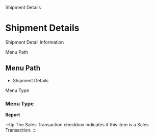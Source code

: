 
Shipment Details
# Shipment Details


Shipment Detail Information

Menu Path
## Menu Path



- Shipment Details

Menu Type
### Menu Type

**Report**

:::tip
The Sales Transaction checkbox indicates if this item is a Sales Transaction.
:::
